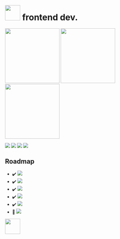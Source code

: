 # <img src="https://i.ibb.co/ZWt8y9b/fomlahault.png" style="width: 50px"> frontend dev.
<div style="">
<img src="https://github-readme-stats.vercel.app/api?username=floyare&theme=midnight-purple&show_icons=true&hide_border=true&count_private=true" style="height: 180px;">
<img src="https://github-readme-stats.vercel.app/api/top-langs/?username=floyare&theme=midnight-purple&show_icons=true&hide_border=true&layout=compact" style="height: 180px;">
<img src="https://github-readme-streak-stats.herokuapp.com/?user=floyare&theme=midnight-purple&hide_border=true" style="height: 180px;">
</div>

<a href="https://discord.com/"><img src="https://img.shields.io/badge/-floyare-000000?style=flat-square&logo=discord&logoColor=7F3ACE"></a>
<a href="https://steamcommunity.com/id/floyarestyles/"><img src="https://img.shields.io/badge/-funnע-000000?style=flat-square&logo=steam&logoColor=7F3ACE"></a>
<a href="https://www.youtube.com/channel/UCdRj56rXHKHF40T0Of36s3A"><img src="https://img.shields.io/badge/-floyare-000000?style=flat-square&logo=youtube&logoColor=7F3ACE"></a>
<img src="https://visitor-badge.laobi.icu/badge?page_id=floyare.floyare&left_color=black&right_color=%237F3ACE">

## Roadmap
- :heavy_check_mark: <img src="https://img.shields.io/badge/-HTML-000000?style=flat-square&logo=html5&logoColor=7F3ACE">
- :heavy_check_mark: <img src="https://img.shields.io/badge/-CSS-000000?style=flat-square&logo=css3&logoColor=7F3ACE">
- :heavy_check_mark: <img src="https://img.shields.io/badge/-Javascript-000000?style=flat-square&logo=javascript&logoColor=7F3ACE">
- :heavy_check_mark: <img src="https://img.shields.io/badge/-React-000000?style=flat-square&logo=react&logoColor=7F3ACE">
- :heavy_check_mark: <img src="https://img.shields.io/badge/-Next.js-000000?style=flat-square&logo=nextdotjs&logoColor=7F3ACE">
- :large_orange_diamond: <img src="https://img.shields.io/badge/-Astro-000000?style=flat-square&logo=astro&logoColor=7F3ACE">
<!-- - :x: <img src="https://img.shields.io/badge/-Nuxt.js-000000?style=flat-square&logo=nuxtdotjs&logoColor=7F3ACE"> -->

<div style="display: inline-block;">
<img src="https://i.ibb.co/wwq451W/JUSTSTYLES-LOGO-NEW-500.png" style="height: 50px;">
</div>
